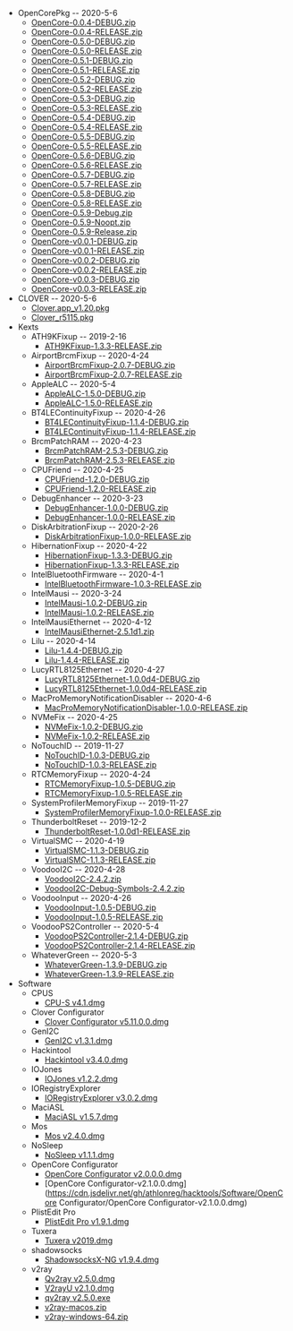 - OpenCorePkg -- 2020-5-6
  - [OpenCore-0.0.4-DEBUG.zip](https://cdn.jsdelivr.net/gh/athlonreg/hacktools/OpenCorePkg/OpenCore-0.0.4-DEBUG.zip)
  - [OpenCore-0.0.4-RELEASE.zip](https://cdn.jsdelivr.net/gh/athlonreg/hacktools/OpenCorePkg/OpenCore-0.0.4-RELEASE.zip)
  - [OpenCore-0.5.0-DEBUG.zip](https://cdn.jsdelivr.net/gh/athlonreg/hacktools/OpenCorePkg/OpenCore-0.5.0-DEBUG.zip)
  - [OpenCore-0.5.0-RELEASE.zip](https://cdn.jsdelivr.net/gh/athlonreg/hacktools/OpenCorePkg/OpenCore-0.5.0-RELEASE.zip)
  - [OpenCore-0.5.1-DEBUG.zip](https://cdn.jsdelivr.net/gh/athlonreg/hacktools/OpenCorePkg/OpenCore-0.5.1-DEBUG.zip)
  - [OpenCore-0.5.1-RELEASE.zip](https://cdn.jsdelivr.net/gh/athlonreg/hacktools/OpenCorePkg/OpenCore-0.5.1-RELEASE.zip)
  - [OpenCore-0.5.2-DEBUG.zip](https://cdn.jsdelivr.net/gh/athlonreg/hacktools/OpenCorePkg/OpenCore-0.5.2-DEBUG.zip)
  - [OpenCore-0.5.2-RELEASE.zip](https://cdn.jsdelivr.net/gh/athlonreg/hacktools/OpenCorePkg/OpenCore-0.5.2-RELEASE.zip)
  - [OpenCore-0.5.3-DEBUG.zip](https://cdn.jsdelivr.net/gh/athlonreg/hacktools/OpenCorePkg/OpenCore-0.5.3-DEBUG.zip)
  - [OpenCore-0.5.3-RELEASE.zip](https://cdn.jsdelivr.net/gh/athlonreg/hacktools/OpenCorePkg/OpenCore-0.5.3-RELEASE.zip)
  - [OpenCore-0.5.4-DEBUG.zip](https://cdn.jsdelivr.net/gh/athlonreg/hacktools/OpenCorePkg/OpenCore-0.5.4-DEBUG.zip)
  - [OpenCore-0.5.4-RELEASE.zip](https://cdn.jsdelivr.net/gh/athlonreg/hacktools/OpenCorePkg/OpenCore-0.5.4-RELEASE.zip)
  - [OpenCore-0.5.5-DEBUG.zip](https://cdn.jsdelivr.net/gh/athlonreg/hacktools/OpenCorePkg/OpenCore-0.5.5-DEBUG.zip)
  - [OpenCore-0.5.5-RELEASE.zip](https://cdn.jsdelivr.net/gh/athlonreg/hacktools/OpenCorePkg/OpenCore-0.5.5-RELEASE.zip)
  - [OpenCore-0.5.6-DEBUG.zip](https://cdn.jsdelivr.net/gh/athlonreg/hacktools/OpenCorePkg/OpenCore-0.5.6-DEBUG.zip)
  - [OpenCore-0.5.6-RELEASE.zip](https://cdn.jsdelivr.net/gh/athlonreg/hacktools/OpenCorePkg/OpenCore-0.5.6-RELEASE.zip)
  - [OpenCore-0.5.7-DEBUG.zip](https://cdn.jsdelivr.net/gh/athlonreg/hacktools/OpenCorePkg/OpenCore-0.5.7-DEBUG.zip)
  - [OpenCore-0.5.7-RELEASE.zip](https://cdn.jsdelivr.net/gh/athlonreg/hacktools/OpenCorePkg/OpenCore-0.5.7-RELEASE.zip)
  - [OpenCore-0.5.8-DEBUG.zip](https://cdn.jsdelivr.net/gh/athlonreg/hacktools/OpenCorePkg/OpenCore-0.5.8-DEBUG.zip)
  - [OpenCore-0.5.8-RELEASE.zip](https://cdn.jsdelivr.net/gh/athlonreg/hacktools/OpenCorePkg/OpenCore-0.5.8-RELEASE.zip)
  - [OpenCore-0.5.9-Debug.zip](https://cdn.jsdelivr.net/gh/athlonreg/hacktools/OpenCorePkg/OpenCore-0.5.9-Debug.zip)
  - [OpenCore-0.5.9-Noopt.zip](https://cdn.jsdelivr.net/gh/athlonreg/hacktools/OpenCorePkg/OpenCore-0.5.9-Noopt.zip)
  - [OpenCore-0.5.9-Release.zip](https://cdn.jsdelivr.net/gh/athlonreg/hacktools/OpenCorePkg/OpenCore-0.5.9-Release.zip)
  - [OpenCore-v0.0.1-DEBUG.zip](https://cdn.jsdelivr.net/gh/athlonreg/hacktools/OpenCorePkg/OpenCore-v0.0.1-DEBUG.zip)
  - [OpenCore-v0.0.1-RELEASE.zip](https://cdn.jsdelivr.net/gh/athlonreg/hacktools/OpenCorePkg/OpenCore-v0.0.1-RELEASE.zip)
  - [OpenCore-v0.0.2-DEBUG.zip](https://cdn.jsdelivr.net/gh/athlonreg/hacktools/OpenCorePkg/OpenCore-v0.0.2-DEBUG.zip)
  - [OpenCore-v0.0.2-RELEASE.zip](https://cdn.jsdelivr.net/gh/athlonreg/hacktools/OpenCorePkg/OpenCore-v0.0.2-RELEASE.zip)
  - [OpenCore-v0.0.3-DEBUG.zip](https://cdn.jsdelivr.net/gh/athlonreg/hacktools/OpenCorePkg/OpenCore-v0.0.3-DEBUG.zip)
  - [OpenCore-v0.0.3-RELEASE.zip](https://cdn.jsdelivr.net/gh/athlonreg/hacktools/OpenCorePkg/OpenCore-v0.0.3-RELEASE.zip)
- CLOVER -- 2020-5-6
  - [Clover.app_v1.20.pkg](https://cdn.jsdelivr.net/gh/athlonreg/hacktools/Clover/Clover.app_v1.20.pkg)
  - [Clover_r5115.pkg](https://cdn.jsdelivr.net/gh/athlonreg/hacktools/Clover/Clover_r5115.pkg)
- Kexts
  - ATH9KFixup -- 2019-2-16
    - [ATH9KFixup-1.3.3-RELEASE.zip](https://cdn.jsdelivr.net/gh/athlonreg/hacktools/Kexts/ATH9KFixup/ATH9KFixup-1.3.3-RELEASE.zip)
  - AirportBrcmFixup -- 2020-4-24
    - [AirportBrcmFixup-2.0.7-DEBUG.zip](https://cdn.jsdelivr.net/gh/athlonreg/hacktools/Kexts/AirportBrcmFixup/AirportBrcmFixup-2.0.7-DEBUG.zip)
    - [AirportBrcmFixup-2.0.7-RELEASE.zip](https://cdn.jsdelivr.net/gh/athlonreg/hacktools/Kexts/AirportBrcmFixup/AirportBrcmFixup-2.0.7-RELEASE.zip)
  - AppleALC -- 2020-5-4
    - [AppleALC-1.5.0-DEBUG.zip](https://cdn.jsdelivr.net/gh/athlonreg/hacktools/Kexts/AppleALC/AppleALC-1.5.0-DEBUG.zip)
    - [AppleALC-1.5.0-RELEASE.zip](https://cdn.jsdelivr.net/gh/athlonreg/hacktools/Kexts/AppleALC/AppleALC-1.5.0-RELEASE.zip)
  - BT4LEContinuityFixup -- 2020-4-26
    - [BT4LEContinuityFixup-1.1.4-DEBUG.zip](https://cdn.jsdelivr.net/gh/athlonreg/hacktools/Kexts/BT4LEContinuityFixup/BT4LEContinuityFixup-1.1.4-DEBUG.zip)
    - [BT4LEContinuityFixup-1.1.4-RELEASE.zip](https://cdn.jsdelivr.net/gh/athlonreg/hacktools/Kexts/BT4LEContinuityFixup/BT4LEContinuityFixup-1.1.4-RELEASE.zip)
  - BrcmPatchRAM -- 2020-4-23
    - [BrcmPatchRAM-2.5.3-DEBUG.zip](https://cdn.jsdelivr.net/gh/athlonreg/hacktools/Kexts/BrcmPatchRAM/BrcmPatchRAM-2.5.3-DEBUG.zip)
    - [BrcmPatchRAM-2.5.3-RELEASE.zip](https://cdn.jsdelivr.net/gh/athlonreg/hacktools/Kexts/BrcmPatchRAM/BrcmPatchRAM-2.5.3-RELEASE.zip)
  - CPUFriend -- 2020-4-25
    - [CPUFriend-1.2.0-DEBUG.zip](https://cdn.jsdelivr.net/gh/athlonreg/hacktools/Kexts/CPUFriend/CPUFriend-1.2.0-DEBUG.zip)
    - [CPUFriend-1.2.0-RELEASE.zip](https://cdn.jsdelivr.net/gh/athlonreg/hacktools/Kexts/CPUFriend/CPUFriend-1.2.0-RELEASE.zip)
  - DebugEnhancer -- 2020-3-23
    - [DebugEnhancer-1.0.0-DEBUG.zip](https://cdn.jsdelivr.net/gh/athlonreg/hacktools/Kexts/DebugEnhancer/DebugEnhancer-1.0.0-DEBUG.zip)
    - [DebugEnhancer-1.0.0-RELEASE.zip](https://cdn.jsdelivr.net/gh/athlonreg/hacktools/Kexts/DebugEnhancer/DebugEnhancer-1.0.0-RELEASE.zip)
  - DiskArbitrationFixup -- 2020-2-26
    - [DiskArbitrationFixup-1.0.0-RELEASE.zip](https://cdn.jsdelivr.net/gh/athlonreg/hacktools/Kexts/DiskArbitrationFixup/DiskArbitrationFixup-1.0.0-RELEASE.zip)
  - HibernationFixup -- 2020-4-22
    - [HibernationFixup-1.3.3-DEBUG.zip](https://cdn.jsdelivr.net/gh/athlonreg/hacktools/Kexts/HibernationFixup/HibernationFixup-1.3.3-DEBUG.zip)
    - [HibernationFixup-1.3.3-RELEASE.zip](https://cdn.jsdelivr.net/gh/athlonreg/hacktools/Kexts/HibernationFixup/HibernationFixup-1.3.3-RELEASE.zip)
  - IntelBluetoothFirmware -- 2020-4-1
    - [IntelBluetoothFirmware-1.0.3-RELEASE.zip](https://cdn.jsdelivr.net/gh/athlonreg/hacktools/Kexts/IntelBluetoothFirmware/IntelBluetoothFirmware-1.0.3-RELEASE.zip)
  - IntelMausi -- 2020-3-24
    - [IntelMausi-1.0.2-DEBUG.zip](https://cdn.jsdelivr.net/gh/athlonreg/hacktools/Kexts/IntelMausi/IntelMausi-1.0.2-DEBUG.zip)
    - [IntelMausi-1.0.2-RELEASE.zip](https://cdn.jsdelivr.net/gh/athlonreg/hacktools/Kexts/IntelMausi/IntelMausi-1.0.2-RELEASE.zip)
  - IntelMausiEthernet -- 2020-4-12
    - [IntelMausiEthernet-2.5.1d1.zip](https://cdn.jsdelivr.net/gh/athlonreg/hacktools/Kexts/IntelMausiEthernet/IntelMausiEthernet-2.5.1d1.zip)
  - Lilu -- 2020-4-14
    - [Lilu-1.4.4-DEBUG.zip](https://cdn.jsdelivr.net/gh/athlonreg/hacktools/Kexts/Lilu/Lilu-1.4.4-DEBUG.zip)
    - [Lilu-1.4.4-RELEASE.zip](https://cdn.jsdelivr.net/gh/athlonreg/hacktools/Kexts/Lilu/Lilu-1.4.4-RELEASE.zip)
  - LucyRTL8125Ethernet -- 2020-4-27
    - [LucyRTL8125Ethernet-1.0.0d4-DEBUG.zip](https://cdn.jsdelivr.net/gh/athlonreg/hacktools/Kexts/LucyRTL8125Ethernet/LucyRTL8125Ethernet-1.0.0d4-DEBUG.zip)
    - [LucyRTL8125Ethernet-1.0.0d4-RELEASE.zip](https://cdn.jsdelivr.net/gh/athlonreg/hacktools/Kexts/LucyRTL8125Ethernet/LucyRTL8125Ethernet-1.0.0d4-RELEASE.zip)
  - MacProMemoryNotificationDisabler -- 2020-4-6
    - [MacProMemoryNotificationDisabler-1.0.0-RELEASE.zip](https://cdn.jsdelivr.net/gh/athlonreg/hacktools/Kexts/MacProMemoryNotificationDisabler/MacProMemoryNotificationDisabler-1.0.0-RELEASE.zip)
  - NVMeFix -- 2020-4-25
    - [NVMeFix-1.0.2-DEBUG.zip](https://cdn.jsdelivr.net/gh/athlonreg/hacktools/Kexts/NVMeFix/NVMeFix-1.0.2-DEBUG.zip)
    - [NVMeFix-1.0.2-RELEASE.zip](https://cdn.jsdelivr.net/gh/athlonreg/hacktools/Kexts/NVMeFix/NVMeFix-1.0.2-RELEASE.zip)
  - NoTouchID -- 2019-11-27
    - [NoTouchID-1.0.3-DEBUG.zip](https://cdn.jsdelivr.net/gh/athlonreg/hacktools/Kexts/NoTouchID/NoTouchID-1.0.3-DEBUG.zip)
    - [NoTouchID-1.0.3-RELEASE.zip](https://cdn.jsdelivr.net/gh/athlonreg/hacktools/Kexts/NoTouchID/NoTouchID-1.0.3-RELEASE.zip)
  - RTCMemoryFixup -- 2020-4-24
    - [RTCMemoryFixup-1.0.5-DEBUG.zip](https://cdn.jsdelivr.net/gh/athlonreg/hacktools/Kexts/RTCMemoryFixup/RTCMemoryFixup-1.0.5-DEBUG.zip)
    - [RTCMemoryFixup-1.0.5-RELEASE.zip](https://cdn.jsdelivr.net/gh/athlonreg/hacktools/Kexts/RTCMemoryFixup/RTCMemoryFixup-1.0.5-RELEASE.zip)
  - SystemProfilerMemoryFixup -- 2019-11-27
    - [SystemProfilerMemoryFixup-1.0.0-RELEASE.zip](https://cdn.jsdelivr.net/gh/athlonreg/hacktools/Kexts/SystemProfilerMemoryFixup/SystemProfilerMemoryFixup-1.0.0-RELEASE.zip)
  - ThunderboltReset -- 2019-12-2
    - [ThunderboltReset-1.0.0d1-RELEASE.zip](https://cdn.jsdelivr.net/gh/athlonreg/hacktools/Kexts/ThunderboltReset/ThunderboltReset-1.0.0d1-RELEASE.zip)
  - VirtualSMC -- 2020-4-19
    - [VirtualSMC-1.1.3-DEBUG.zip](https://cdn.jsdelivr.net/gh/athlonreg/hacktools/Kexts/VirtualSMC/VirtualSMC-1.1.3-DEBUG.zip)
    - [VirtualSMC-1.1.3-RELEASE.zip](https://cdn.jsdelivr.net/gh/athlonreg/hacktools/Kexts/VirtualSMC/VirtualSMC-1.1.3-RELEASE.zip)
  - VoodooI2C -- 2020-4-28
    - [VoodooI2C-2.4.2.zip](https://cdn.jsdelivr.net/gh/athlonreg/hacktools/Kexts/VoodooI2C/VoodooI2C-2.4.2.zip)
    - [VoodooI2C-Debug-Symbols-2.4.2.zip](https://cdn.jsdelivr.net/gh/athlonreg/hacktools/Kexts/VoodooI2C/VoodooI2C-Debug-Symbols-2.4.2.zip)
  - VoodooInput -- 2020-4-26
    - [VoodooInput-1.0.5-DEBUG.zip](https://cdn.jsdelivr.net/gh/athlonreg/hacktools/Kexts/VoodooInput/VoodooInput-1.0.5-DEBUG.zip)
    - [VoodooInput-1.0.5-RELEASE.zip](https://cdn.jsdelivr.net/gh/athlonreg/hacktools/Kexts/VoodooInput/VoodooInput-1.0.5-RELEASE.zip)
  - VoodooPS2Controller -- 2020-5-4
    - [VoodooPS2Controller-2.1.4-DEBUG.zip](https://cdn.jsdelivr.net/gh/athlonreg/hacktools/Kexts/VoodooPS2Controller/VoodooPS2Controller-2.1.4-DEBUG.zip)
    - [VoodooPS2Controller-2.1.4-RELEASE.zip](https://cdn.jsdelivr.net/gh/athlonreg/hacktools/Kexts/VoodooPS2Controller/VoodooPS2Controller-2.1.4-RELEASE.zip)
  - WhateverGreen -- 2020-5-3
    - [WhateverGreen-1.3.9-DEBUG.zip](https://cdn.jsdelivr.net/gh/athlonreg/hacktools/Kexts/WhateverGreen/WhateverGreen-1.3.9-DEBUG.zip)
    - [WhateverGreen-1.3.9-RELEASE.zip](https://cdn.jsdelivr.net/gh/athlonreg/hacktools/Kexts/WhateverGreen/WhateverGreen-1.3.9-RELEASE.zip)
- Software
  - CPUS
    - [CPU-S v4.1.dmg](https://cdn.jsdelivr.net/gh/athlonreg/hacktools/Software/CPUS/CPU-S%20v4.1.dmg)
  - Clover Configurator
    - [Clover Configurator v5.11.0.0.dmg](https://cdn.jsdelivr.net/gh/athlonreg/hacktools/Software/Clover%20Configurator/Clover%20Configurator%20v5.11.0.0.dmg)
  - GenI2C
    - [GenI2C v1.3.1.dmg](https://cdn.jsdelivr.net/gh/athlonreg/hacktools/Software/GenI2C/GenI2C%20v1.3.1.dmg)
  - Hackintool
    - [Hackintool v3.4.0.dmg](https://cdn.jsdelivr.net/gh/athlonreg/hacktools/Software/Hackintool/Hackintool%20v3.4.0.dmg)
  - IOJones
    - [IOJones v1.2.2.dmg](https://cdn.jsdelivr.net/gh/athlonreg/hacktools/Software/IOJones/IOJones%20v1.2.2.dmg)
  - IORegistryExplorer
    - [IORegistryExplorer v3.0.2.dmg](https://cdn.jsdelivr.net/gh/athlonreg/hacktools/Software/IORegistryExplorer/IORegistryExplorer%20v3.0.2.dmg)
  - MaciASL
    - [MaciASL v1.5.7.dmg](https://cdn.jsdelivr.net/gh/athlonreg/hacktools/Software/MaciASL/MaciASL%20v1.5.7.dmg)
  - Mos
    - [Mos v2.4.0.dmg](https://cdn.jsdelivr.net/gh/athlonreg/hacktools/Software/Mos/Mos%20v2.4.0.dmg)
  - NoSleep
    - [NoSleep v1.1.1.dmg](https://cdn.jsdelivr.net/gh/athlonreg/hacktools/Software/NoSleep/NoSleep%20v1.1.1.dmg)
  - OpenCore Configurator
    - [OpenCore Configurator v2.0.0.0.dmg](https://cdn.jsdelivr.net/gh/athlonreg/hacktools/Software/OpenCore%20Configurator/OpenCore%20Configurator%20v2.0.0.0.dmg)
    - [OpenCore Configurator-v2.1.0.0.dmg](https://cdn.jsdelivr.net/gh/athlonreg/hacktools/Software/OpenCore Configurator/OpenCore Configurator-v2.1.0.0.dmg)
  - PlistEdit Pro
    - [PlistEdit Pro v1.9.1.dmg](https://cdn.jsdelivr.net/gh/athlonreg/hacktools/Software/PlistEdit%20Pro/PlistEdit%20Pro%20v1.9.1.dmg)
  - Tuxera
    - [Tuxera v2019.dmg](https://cdn.jsdelivr.net/gh/athlonreg/hacktools/Software/Tuxera/Tuxera%20v2019.dmg)
  - shadowsocks
    - [ShadowsocksX-NG v1.9.4.dmg](https://cdn.jsdelivr.net/gh/athlonreg/hacktools/Software/shadowsocks/ShadowsocksX-NG%20v1.9.4.dmg)
  - v2ray
    - [Qv2ray v2.5.0.dmg](https://cdn.jsdelivr.net/gh/athlonreg/hacktools/Software/v2ray/Qv2ray%20v2.5.0.dmg)
    - [V2rayU v2.1.0.dmg](https://cdn.jsdelivr.net/gh/athlonreg/hacktools/Software/v2ray/V2rayU%20v2.1.0.dmg)
    - [qv2ray v2.5.0.exe](https://cdn.jsdelivr.net/gh/athlonreg/hacktools/Software/v2ray/qv2ray%20v2.5.0.exe)
    - [v2ray-macos.zip](https://cdn.jsdelivr.net/gh/athlonreg/hacktools/Software/v2ray/v2ray-macos.zip)
    - [v2ray-windows-64.zip](https://cdn.jsdelivr.net/gh/athlonreg/hacktools/Software/v2ray/v2ray-windows-64.zip)
